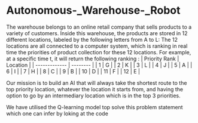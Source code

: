 # Autonomous-_Warehouse-_Robot
The warehouse belongs to an online retail company that sells products to a variety of customers. Inside this
warehouse, the products are stored in 12 different locations, labeled by the following letters from A to L:
The 12 locations are all connected to a computer system, which is ranking in real time the priorities of
product collection for these 12 locations. For example, at a specific time t, it will return the following
ranking :
| Priority Rank | Location |
| ------------- | -------- |
| 1             | G        |
| 2             | K        |
| 3             | L        |
| 4             | J        |
| 5             | A        |
| 6             | I        |
| 7             | H        |
| 8             | C        |
| 9             | B        |
| 10            | D        |
| 11            | F        |
| 12            | E        |

Our mission is to build an AI that will always take the shortest route to the top
priority location, whatever the location it starts from, and having the option to go by an intermediary
location which is in the top 3 priorities.

We have utilised the Q-learning model top solve this problem statement which one can infer by loking at the code

